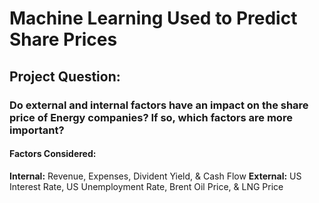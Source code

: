# Machine Learning Used to Predict Share Prices

## Project Question:
### Do external and internal factors have an impact on the share price of Energy companies? If so, which factors are more important?
#### Factors Considered:
**Internal:** Revenue, Expenses, Divident Yield, & Cash Flow
**External:** US Interest Rate, US Unemployment Rate, Brent Oil Price, & LNG Price
